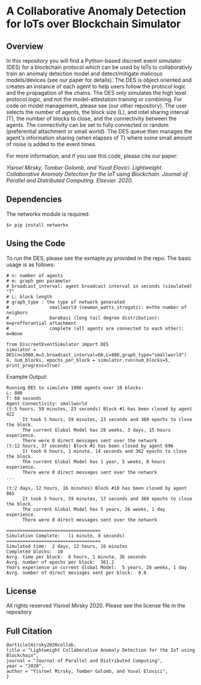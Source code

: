 # A Collaborative Anomaly Detection for IoTs over Blockchain Simulator

## Overview

In this repository you will find a Python-based discreet event simulator (DES) for a blockchain protocol which can be used by IoTs to collaborativly train an anomaly detection model and detect/mitigate malicous models/devices (see our paper for details).
The DES is object oriented and creates an instance of each agent to help users follow the protocol logic and the propagation of the chains. The DES only simulates the high level protocol logic, and not the model-attestation training or combining. For code on model management, please see (our other repository).
The user selects the number of agents, the block size (L), and intel sharing interval (T), the number of blocks to close, and the connectivity between the agents. The connectivity can be set to fully connected or random (preferential attachment or small world). The DES queue then manages the agent's information sharing (when elapses of T) where some small amount of noise is added to the event times.

For more information, and if you use this code, please cite our paper:

*Yisroel Mirsky, Tomber Golomb, and Yuval Elovici. Lightweight Collaborative Anomaly Detection 
for the IoT using Blockchain. Journal of Parallel and Distributed Computing. Elsevier. 2020.*

## Dependencies

The networkx module is required:
```
$> pip install networkx
```

## Using the Code

To run the DES, please see the exmaple.py provided in the repo. The basic usage is as follows:
```
# n: number of agents
# m: graph gen parameter
# broadcast_interval: agent broadcast interval in seconds (simulated) "T"
# L: block length
# graph_type : the type of network generated
#               smallworld (newman_watts_strogatz): m=the number of neigbors
#               barabasi (long tail degree distribution): m=prefferantial attachment
#               complete (all agents are connected to each other): m=None

from DiscreetEventSimulator import DES
simulator = DES(n=1000,m=3,broadcast_interval=60,L=800,graph_type="smallworld")
G, num_blocks, epochs_per_block = simulator.run(num_blocks=5, print_progress=True)
```

Example Output:

```
Running DES to simulate 1000 agents over 10 blocks:
L: 800
T: 60 seconds
Agent Connectivity: smallworld
(t:5 hours, 59 minutes, 23 seconds) Block #1 has been closed by agent 422
      It took 5 hours, 59 minutes, 23 seconds and 360 epochs to close the block.
      The current Global Model has 28 weeks, 3 days, 15 hours experience.
      There were 0 direct messages sent over the network
(t:12 hours, 37 seconds) Block #2 has been closed by agent 696
      It took 6 hours, 1 minute, 14 seconds and 362 epochs to close the block.
      The current Global Model has 1 year, 5 weeks, 8 hours experience.
      There were 0 direct messages sent over the network
...

(t:2 days, 12 hours, 16 minutes) Block #10 has been closed by agent 865
      It took 5 hours, 59 minutes, 17 seconds and 360 epochs to close the block.
      The current Global Model has 5 years, 26 weeks, 1 day experience.
      There were 0 direct messages sent over the network

===================================
Simulation Complete:   (1 minute, 8 seconds)
===================================
Simulated time:  2 days, 12 hours, 16 minutes
Completed blocks:  10
Avrg. time per block:  6 hours, 1 minute, 36 seconds
Avrg. number of epochs per block:  361.2
Years experience in current Global Model:  5 years, 26 weeks, 1 day
Avrg. number of direct messages sent per block:  0.0
```

## License
All rights reserved Yisroel Mirsky 2020. Please see the license file in the repository

## Full Citation

```
@article{mirsky2020collab,
title = "Lightweight Collaborative Anomaly Detection for the IoT using Blockchain",
journal = "Journal of Parallel and Distributed Computing",
year = "2020",
author = "Yisroel Mirsky, Tomber Golomb, and Yuval Elovici",
}
```
